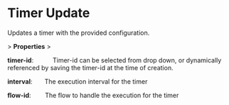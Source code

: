 # Timer Update

Updates a timer with the provided configuration.

&gt; **Properties**
&gt; 

**timer-id**:           Timer-id can be selected from drop down, or dynamically referenced by saving the timer-id at the time of creation.

**interval**:       The execution interval for the timer

**flow-id**:        The flow to handle the execution for the timer